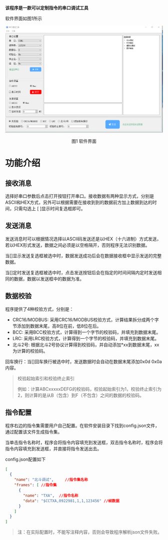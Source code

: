 **该程序是一款可以定制指令的串口调试工具**

软件界面如图1所示

![软件界面](./doc/images/1.png)

<center>图1 软件界面</center>

# 功能介绍

## 接收消息

选择好串口参数后点击打开按钮打开串口。接收数据有两种显示方式，分别是ASCII和HEX方式，另外可以根据需要在接收到到的数据前方加上数据到达的时间，只需勾选上 [ ]显示时间复选框即可。

## 发送消息

发送消息时可以根据情况选择以ASCII码发送还是以HEX（十六进制）方式发送，若以HEX形式发送，数据之间必须是以空格隔开，否则程序无法识别数据。

当[]显示发送复选框被选中时，数据发送成功后会在数据接收框中显示发送的完整数据。

当[]定时发送复选框被选中时，点击发送按钮后会在指定的时间间隔内定时发送相同的数据，数据以发送框中的数据为准。

## 数据校验

程序提供了4种校验方式，分别是：

- CRC16/MODBUS:	采用CRC16/MODBUS校验方式，计算结果拆分成两个字节添加到数据末尾，高8位在前，低8位在后。
- BCC: 采用BCC校验方式，计算得到一个字节的校验码，并填充到数据末尾。
- LRC: 采用LRC校验方式，计算得到一个字节的校验码，并填充到数据末尾。
- 北斗2号: 根据北斗2号协议计算得到校验码，并自动添加*xx到数据末尾，xx为计算的校验码。

回车换行：当[]回车换行被选中时，发送数据时会自动在数据末尾添加0x0d 0x0a内容。

> 校验起始索引和校验终止索引
>
> 例如：计算ABCxxxxxDEFG的校验码，校验起始索引为1，校验终止索引为2，则计算的是从B（包含）到F（不包含）之间的数据的校验码。

##  指令配置

程序右边的指令集需要用户自己配置。在软件安装目录下找到config.json文件，通过配置该文件生成指令集。

当单击指令名称时，程序会将指令内容填充到发送框，双击指令名称时，程序会将指令内容填充到发送框，并直接将指令发送出去。

config.json配置如下

```json
[
  {
    "name": "北斗调试",		//指令集名称
    "frames": [	//指令集
      {
        "name": "TXA",	//指令名称
        "data": "$CCTXA,0922981,1,1,123456" //帧数据
      }
    ]
  }
]
```

> 注：在实际配置时，不能写注释内容，否则会导致程序解析json文件失败。









